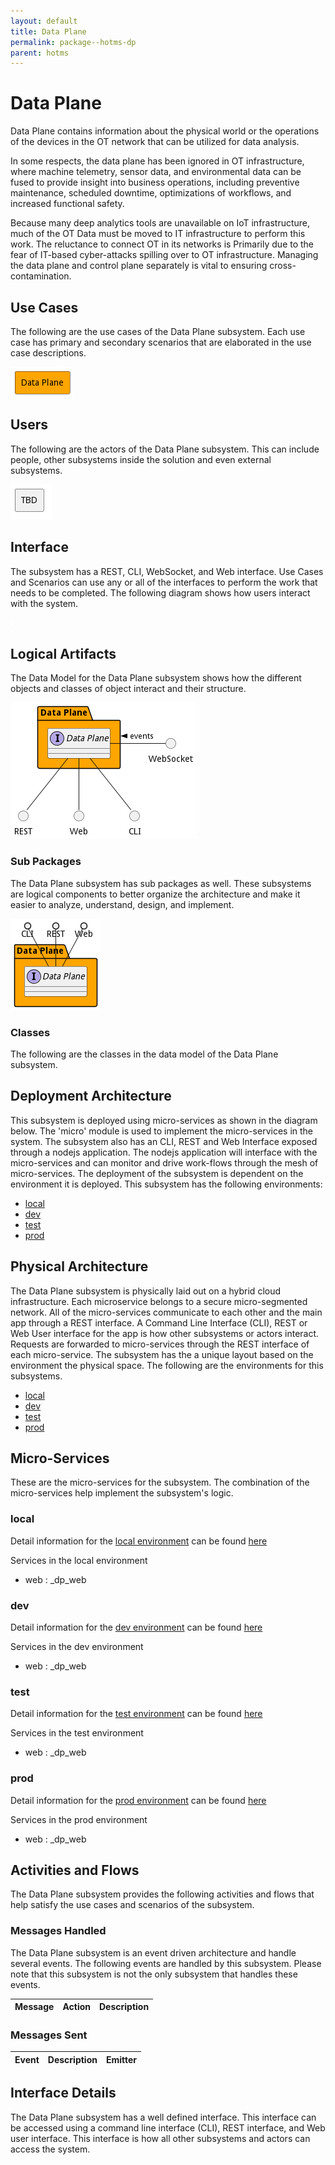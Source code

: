 ```yaml
---
layout: default
title: Data Plane
permalink: package--hotms-dp
parent: hotms
---
```


# Data Plane

Data Plane contains information about the physical world or the operations of the devices in the OT network that can be utilized for data analysis.

In some respects, the data plane has been ignored in OT infrastructure, where machine telemetry, sensor data, and
environmental data can be fused to provide insight into business operations, including preventive maintenance, scheduled
downtime, optimizations of workflows, and increased functional safety.

Because many deep analytics tools are unavailable on IoT infrastructure, much of the OT Data must be moved to IT
infrastructure to perform this work. The reluctance to connect OT in its networks is Primarily due to the fear of
IT-based cyber-attacks spilling over to OT infrastructure. Managing the data plane and control plane separately is vital
to ensuring cross-contamination.


## Use Cases

The following are the use cases of the Data Plane subsystem. Each use case has primary and secondary scenarios
that are elaborated in the use case descriptions.



![UseCase Diagram](./usecases.png)

## Users

The following are the actors of the Data Plane subsystem. This can include people, other subsystems
inside the solution and even external subsystems.



![User Interaction](./userinteraction.png)

## Interface

The subsystem has a REST, CLI, WebSocket, and Web interface. Use Cases and Scenarios can use any or all
of the interfaces to perform the work that needs to be completed. The following  diagram shows how
users interact with the system.

![Scenario Mappings Diagram](./scenariomapping.png)



## Logical Artifacts

The Data Model for the  Data Plane subsystem shows how the different objects and classes of object interact
and their structure.

![Sub Package Diagram](./subpackage.png)

### Sub Packages

The Data Plane subsystem has sub packages as well. These subsystems are logical components to better
organize the architecture and make it easier to analyze, understand, design, and implement.



![Logical Diagram](./logical.png)

### Classes

The following are the classes in the data model of the Data Plane subsystem.




## Deployment Architecture

This subsystem is deployed using micro-services as shown in the diagram below. The 'micro' module is
used to implement the micro-services in the system. The subsystem also has an CLI, REST and Web Interface
exposed through a nodejs application. The nodejs application will interface with the micro-services and
can monitor and drive work-flows through the mesh of micro-services. The deployment of the subsystem is
dependent on the environment it is deployed. This subsystem has the following environments:
* [local](environment--hotms-dp-local)
* [dev](environment--hotms-dp-dev)
* [test](environment--hotms-dp-test)
* [prod](environment--hotms-dp-prod)



## Physical Architecture

The Data Plane subsystem is physically laid out on a hybrid cloud infrastructure. Each microservice belongs
to a secure micro-segmented network. All of the micro-services communicate to each other and the main app through a
REST interface. A Command Line Interface (CLI), REST or Web User interface for the app is how other subsystems or actors
interact. Requests are forwarded to micro-services through the REST interface of each micro-service. The subsystem has
the a unique layout based on the environment the physical space. The following are the environments for this
subsystems.
* [local](environment--hotms-dp-local)
* [dev](environment--hotms-dp-dev)
* [test](environment--hotms-dp-test)
* [prod](environment--hotms-dp-prod)


## Micro-Services

These are the micro-services for the subsystem. The combination of the micro-services help implement
the subsystem's logic.


### local

Detail information for the [local environment](environment--hotms-dp-local)
can be found [here](environment--hotms-dp-local)

Services in the local environment

* web : _dp_web


### dev

Detail information for the [dev environment](environment--hotms-dp-dev)
can be found [here](environment--hotms-dp-dev)

Services in the dev environment

* web : _dp_web


### test

Detail information for the [test environment](environment--hotms-dp-test)
can be found [here](environment--hotms-dp-test)

Services in the test environment

* web : _dp_web


### prod

Detail information for the [prod environment](environment--hotms-dp-prod)
can be found [here](environment--hotms-dp-prod)

Services in the prod environment

* web : _dp_web


## Activities and Flows
The Data Plane subsystem provides the following activities and flows that help satisfy the use
cases and scenarios of the subsystem.


### Messages Handled

The Data Plane subsystem is an event driven architecture and handle several events. The following
events are handled by this subsystem. Please note that this subsystem is not the only subsystem that handles
these events.

| Message | Action | Description |
| --- | --- | --- |



### Messages Sent

| Event | Description | Emitter |
|-------|-------------|---------|



## Interface Details
The Data Plane subsystem has a well defined interface. This interface can be accessed using a
command line interface (CLI), REST interface, and Web user interface. This interface is how all other
subsystems and actors can access the system.


